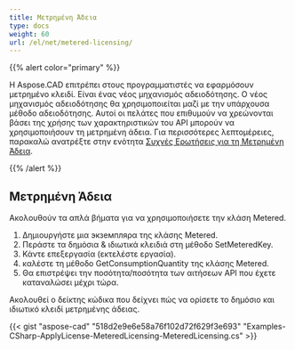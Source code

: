 ```yaml
---
title: Μετρημένη Άδεια
type: docs
weight: 60
url: /el/net/metered-licensing/
---
```


{{% alert color="primary" %}} 

Η Aspose.CAD επιτρέπει στους προγραμματιστές να εφαρμόσουν μετρημένο κλειδί. Είναι ένας νέος μηχανισμός αδειοδότησης. Ο νέος μηχανισμός αδειοδότησης θα χρησιμοποιείται μαζί με την υπάρχουσα μέθοδο αδειοδότησης. Αυτοί οι πελάτες που επιθυμούν να χρεώνονται βάσει της χρήσης των χαρακτηριστικών του API μπορούν να χρησιμοποιήσουν τη μετρημένη άδεια. Για περισσότερες λεπτομέρειες, παρακαλώ ανατρέξτε στην ενότητα [Συχνές Ερωτήσεις για τη Μετρημένη Άδεια](https://purchase.aspose.com/faqs/licensing/metered).

{{% /alert %}} 
## **Μετρημένη Άδεια**
Ακολουθούν τα απλά βήματα για να χρησιμοποιήσετε την κλάση Metered.

1. Δημιουργήστε μια экземпляρα της κλάσης Metered.
1. Περάστε τα δημόσια & ιδιωτικά κλειδιά στη μέθοδο SetMeteredKey.
1. Κάντε επεξεργασία (εκτελέστε εργασία).
1. καλέστε τη μέθοδο GetConsumptionQuantity της κλάσης Metered.
1. Θα επιστρέψει την ποσότητα/ποσότητα των αιτήσεων API που έχετε καταναλώσει μέχρι τώρα.

Ακολουθεί ο δείκτης κώδικα που δείχνει πώς να ορίσετε το δημόσιο και ιδιωτικό κλειδί μετρημένης άδειας.

{{< gist "aspose-cad" "518d2e9e6e58a76f102d72f629f3e693" "Examples-CSharp-ApplyLicense-MeteredLicensing-MeteredLicensing.cs" >}}
